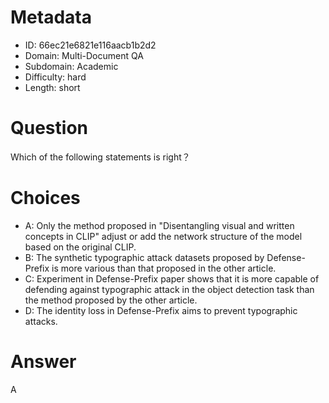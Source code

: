 # Metadata

- ID: 66ec21e6821e116aacb1b2d2
- Domain: Multi-Document QA
- Subdomain: Academic
- Difficulty: hard
- Length: short

# Question

Which of the following statements is right？

# Choices

- A: Only the method proposed in  "Disentangling visual and written concepts in CLIP" adjust or add the network structure of the model based on the original CLIP.
- B: The synthetic typographic attack datasets proposed by Defense-Prefix is more various than that proposed in the other article.
- C: Experiment in Defense-Prefix paper shows that it is more capable of defending against typographic attack in the object detection task than the method proposed by the other article.
- D: The identity loss in Defense-Prefix aims to prevent typographic attacks.

# Answer

A
